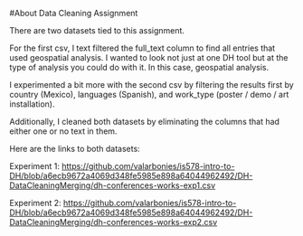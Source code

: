 #About Data Cleaning Assignment

There are two datasets tied to this assignment. 

For the first csv, I text filtered the full_text column to find all entries that used geospatial analysis. I wanted to look not just at one DH tool but at the type of analysis you could do with it. In this case, geospatial analysis. 

I experimented a bit more with the second csv by filtering the results first by country (Mexico), languages (Spanish), and work_type (poster / demo / art installation).

Additionally, I cleaned both datasets by eliminating the columns that had either one or no text in them. 

Here are the links to both datasets:

Experiment 1: https://github.com/valarbonies/is578-intro-to-DH/blob/a6ecb9672a4069d348fe5985e898a64044962492/DH-DataCleaningMerging/dh-conferences-works-exp1.csv

Experiment 2: https://github.com/valarbonies/is578-intro-to-DH/blob/a6ecb9672a4069d348fe5985e898a64044962492/DH-DataCleaningMerging/dh-conferences-works-exp2.csv
